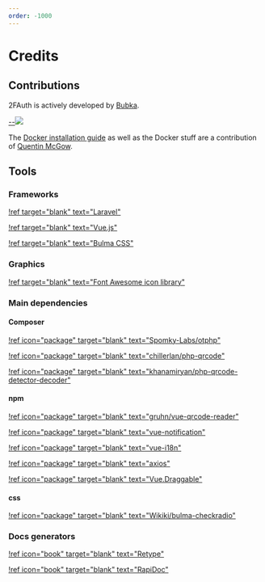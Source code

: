 ```yaml
---
order: -1000
---
```

# Credits

## Contributions

2FAuth is actively developed by [Bubka](https://github.com/Bubka).

[--![](https://ko-fi.com/img/githubbutton_sm.svg)](https://ko-fi.com/bubka)

<div style="clear: both;"></div>

The [Docker installation guide](/getting-started/installation/docker) as well as the Docker stuff are a contribution of [Quentin McGow](https://github.com/qdm12).

## Tools

### Frameworks

[!ref target="blank" text="Laravel"](https://laravel.com/)

[!ref target="blank" text="Vue.js"](https://vuejs.org/)

[!ref target="blank" text="Bulma CSS"](https://bulma.io/)

### Graphics

[!ref target="blank" text="Font Awesome icon library"](https://fontawesome.com/)

### Main dependencies

#### Composer

[!ref icon="package" target="blank" text="Spomky-Labs/otphp"](https://github.com/Spomky-Labs/otphp)

[!ref icon="package" target="blank" text="chillerlan/php-qrcode"](https://github.com/chillerlan/php-qrcode)

[!ref icon="package" target="blank" text="khanamiryan/php-qrcode-detector-decoder"](https://github.com/khanamiryan/php-qrcode-detector-decoder)

#### npm

[!ref icon="package" target="blank" text="gruhn/vue-qrcode-reader"](https://github.com/gruhn/vue-qrcode-reader)

[!ref icon="package" target="blank" text="vue-notification"](http://vue-notification.yev.io/)

[!ref icon="package" target="blank" text="vue-i18n"](https://kazupon.github.io/vue-i18n/)

[!ref icon="package" target="blank" text="axios"](https://axios-http.com/)

[!ref icon="package" target="blank" text="Vue.Draggable"](https://sortablejs.github.io/Vue.Draggable/)

#### css

[!ref icon="package" target="blank" text="Wikiki/bulma-checkradio"](https://github.com/Wikiki/bulma-checkradio)

### Docs generators

[!ref icon="book" target="blank" text="Retype"](https://retype.com/)

[!ref icon="book" target="blank" text="RapiDoc"](https://mrin9.github.io/RapiDoc/)
